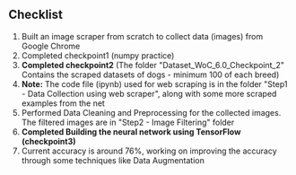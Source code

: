 ## Checklist
1) Built an image scraper from scratch to collect data (images) from Google Chrome
2) Completed checkpoint1 (numpy practice)
3) **Completed checkpoint2** (The folder "Dataset_WoC_6.0_Checkpoint_2" Contains the scraped datasets of dogs - minimum 100 of each breed)
4) **Note:** The code file (ipynb) used for web scraping is in the folder "Step1 - Data Collection using web scraper", along with some more scraped examples from the net
5) Performed Data Cleaning and Preprocessing for the collected images. The filtered images are in "Step2 - Image Filtering" folder
6) **Completed Building the neural network using TensorFlow (checkpoint3)**
7) Current accuracy is around 76%, working on improving the accuracy through some techniques like Data Augmentation
